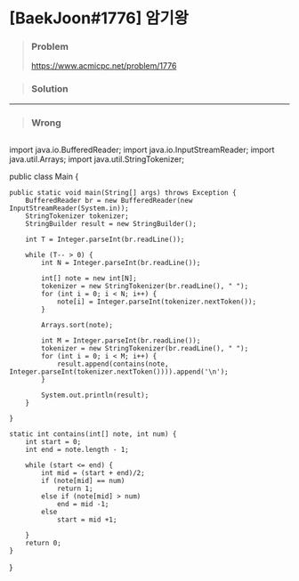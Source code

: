 # [BaekJoon#1776] 암기왕



> ### Problem
>
> https://www.acmicpc.net/problem/1776



> ### Solution
>

---

> ### Wrong
>

> ```java
import java.io.BufferedReader;
import java.io.InputStreamReader;
import java.util.Arrays;
import java.util.StringTokenizer;

public class Main {

    public static void main(String[] args) throws Exception {
        BufferedReader br = new BufferedReader(new InputStreamReader(System.in));
        StringTokenizer tokenizer;
        StringBuilder result = new StringBuilder();

        int T = Integer.parseInt(br.readLine());

        while (T-- > 0) {
            int N = Integer.parseInt(br.readLine());

            int[] note = new int[N];
            tokenizer = new StringTokenizer(br.readLine(), " ");
            for (int i = 0; i < N; i++) {
                note[i] = Integer.parseInt(tokenizer.nextToken());
            }

            Arrays.sort(note);

            int M = Integer.parseInt(br.readLine());
            tokenizer = new StringTokenizer(br.readLine(), " ");
            for (int i = 0; i < M; i++) {
                result.append(contains(note, Integer.parseInt(tokenizer.nextToken()))).append('\n');
            }

            System.out.println(result);
        }

    }

    static int contains(int[] note, int num) {
        int start = 0;
        int end = note.length - 1;

        while (start <= end) {
            int mid = (start + end)/2;
            if (note[mid] == num)
                return 1;
            else if (note[mid] > num)
                end = mid -1;
            else
                start = mid +1;

        }
        return 0;
    }

}

>    ```
